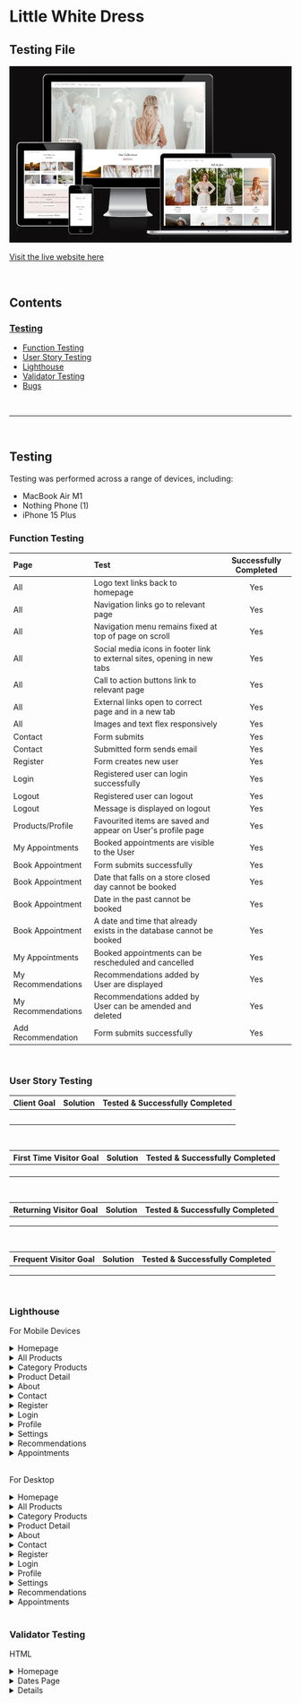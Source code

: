 # Little White Dress

## Testing File

![Image of website across different devices](readme_assets/responsive-dark.webp)

[Visit the  live website here](https://little-white-dress-ad94e830edef.herokuapp.com/)

<br>

## Contents

### [Testing](#testing-1)
- [Function Testing](#function-testing)
- [User Story Testing](#user-story-testing)
- [Lighthouse](#lighthouse)
- [Validator Testing](#validator-testing)
- [Bugs](#bugs)

<br>

----

<br>

## Testing
Testing was performed across a range of devices, including:
- MacBook Air M1
- Nothing Phone (1)
- iPhone 15 Plus

### **Function Testing**

| Page | Test | Successfully Completed |
| :----| :---| :----------------------:|
| All | Logo text links back to homepage | Yes |
| All | Navigation links go to relevant page | Yes |
| All | Navigation menu remains fixed at top of page on scroll | Yes |
| All | Social media icons in footer link to external sites, opening in new tabs | Yes |
| All | Call to action buttons link to relevant page | Yes |
| All | External links open to correct page and in a new tab | Yes |
| All | Images and text flex responsively | Yes |
| Contact | Form submits | Yes |
| Contact | Submitted form sends email | Yes |
| Register | Form creates new user | Yes |
| Login | Registered user can login successfully | Yes |
| Logout | Registered user can logout | Yes |
| Logout | Message is displayed on logout | Yes |
| Products/Profile | Favourited items are saved and appear on User's profile page | Yes |
| My Appointments | Booked appointments are visible to the User | Yes |
| Book Appointment | Form submits successfully | Yes |
| Book Appointment | Date that falls on a store closed day cannot be booked | Yes |
| Book Appointment | Date in the past cannot be booked | Yes |
| Book Appointment | A date and time that already exists in the database cannot be booked | Yes |
| My Appointments | Booked appointments can be rescheduled and cancelled | Yes |
| My Recommendations | Recommendations added by User are displayed | Yes |
| My Recommendations | Recommendations added by User can be amended and deleted | Yes |
| Add Recommendation | Form submits successfully | Yes |


<br>

### **User Story Testing**

| Client Goal | Solution | Tested & Successfully Completed |
| :----| :---| :----------------------:|
|   |  |  |
|   |  |  |
|   |  |  |
|   |  |  |
|   |  |  |

<br>

| First Time Visitor Goal | Solution | Tested & Successfully Completed |
| :----| :---| :----------------------:|
|   |  |  |
|   |  |  |
|   |  |  |
|   |  |  |

<br>

| Returning Visitor Goal | Solution | Tested & Successfully Completed |
| :----| :---| :----------------------:|
|  |  |  |
|  |  |  |
|  |  |  |

<br>

| Frequent Visitor Goal | Solution | Tested & Successfully Completed |
| :----| :---| :----------------------:|
|  |  |  |
|  |  |  |
|  |  |  |

<br>

### **Lighthouse**

For Mobile Devices
<details>
<summary>Homepage</summary>

![Screenshot of Lighthouse testing for homepage on mobile devices](readme_assets/lighthouse/homepage_mobile.webp)
</details>
<details>
<summary>All Products</summary>

![Screenshot of Lighthouse testing for All Products on mobile devices](readme_assets/lighthouse/all_styles_mobile.webp)
</details>
<details>
<summary>Category Products</summary>

![Screenshot of Lighthouse testing for Category Products on mobile devices](readme_assets/lighthouse/category_mobile.webp)
</details>
<details>
<summary>Product Detail</summary>

![Screenshot of Lighthouse testing for Product Detail on mobile devices](readme_assets/lighthouse/product_detail_mobile.webp)
</details>
<details>
<summary>About</summary>

![Screenshot of Lighthouse testing for About Us on mobile devices](readme_assets/lighthouse/about_mobile.webp)
</details>
<details>
<summary>Contact</summary>

![Screenshot of Lighthouse testing for Contact Us on mobile devices](readme_assets/lighthouse/contact_mobile.webp)
</details>
<details>
<summary>Register</summary>

![Screenshot of Lighthouse testing for Registration on mobile devices](readme_assets/lighthouse/register_mobile.webp)
</details>
<details>
<summary>Login</summary>

![Screenshot of Lighthouse testing for Login on mobile devices](readme_assets/lighthouse/login_mobile.webp)
</details>
<details>
<summary>Profile</summary>

![Screenshot of Lighthouse testing for Profile on mobile devices](readme_assets/lighthouse/profile_mobile.webp)
</details>
<details>
<summary>Settings</summary>

![Screenshot of Lighthouse testing for Settings on mobile devices](readme_assets/lighthouse/settings_mobile.webp)
</details>
<details>
<summary>Recommendations</summary>

![Screenshot of Lighthouse testing for Community Recommendations on mobile devices](readme_assets/lighthouse/community_mobile.webp)
![Screenshot of Lighthouse testing for My Recommendations on mobile devices](readme_assets/lighthouse/my_recs_mobile.webp)
![Screenshot of Lighthouse testing for Add Recommendation on mobile devices](readme_assets/lighthouse/add_rec_mobile.webp)
</details>
<details>
<summary>Appointments</summary>

![Screenshot of Lighthouse testing for My Appointments on mobile devices](readme_assets/lighthouse/my_appointments_mobile.webp)
![Screenshot of Lighthouse testing for Book Appointment on mobile devices](readme_assets/lighthouse/book_appt_mobile.webp)
</details>
<br>

For Desktop
<details>
<summary>Homepage</summary>

![Screenshot of Lighthouse testing for homepage on desktop](readme_assets/lighthouse/homepage_desktop.webp)
</details>
<details>
<summary>All Products</summary>

![Screenshot of Lighthouse testing for All Products on desktop](readme_assets/lighthouse/all_styles_desktop.webp)
</details>
<details>
<summary>Category Products</summary>

![Screenshot of Lighthouse testing for Category Products on desktop](readme_assets/lighthouse/category_desktop.webp)
</details>
<details>
<summary>Product Detail</summary>

![Screenshot of Lighthouse testing for Product Detail on desktop](readme_assets/lighthouse/product_detail_desktop.webp)
</details>
<details>
<summary>About</summary>

![Screenshot of Lighthouse testing for About Us on desktop](readme_assets/lighthouse/about_desktop.webp)
</details>
<details>
<summary>Contact</summary>

![Screenshot of Lighthouse testing for Contact Us on desktop](readme_assets/lighthouse/contact_desktop.webp)
</details>
<details>
<summary>Register</summary>

![Screenshot of Lighthouse testing for Registeration on desktop](readme_assets/lighthouse/register_desktop.webp)
</details>
<details>
<summary>Login</summary>

![Screenshot of Lighthouse testing for Login on desktop](readme_assets/lighthouse/login_desktop.webp)
</details>
<details>
<summary>Profile</summary>

![Screenshot of Lighthouse testing for Profile on desktop](readme_assets/lighthouse/profile_desktop.webp)
</details>
<details>
<summary>Settings</summary>

![Screenshot of Lighthouse testing for Settings on desktop](readme_assets/lighthouse/settings_desktop.webp)
</details>
<details>
<summary>Recommendations</summary>

![Screenshot of Lighthouse testing for Community Recommendations on desktop](readme_assets/lighthouse/community_desktop.webp)
![Screenshot of Lighthouse testing for My Recommendations on desktop](readme_assets/lighthouse/my_recs_desktop.webp)
![Screenshot of Lighthouse testing for Add Recommendation on desktop](readme_assets/lighthouse/add_rec_desktop.webp)
</details>
<details>
<summary>Appointments</summary>

![Screenshot of Lighthouse testing for My Appointments on desktop](readme_assets/lighthouse/my_appointments_desktop.webp)
![Screenshot of Lighthouse testing for Book Appointment on desktop](readme_assets/lighthouse/book_appt_desktop.webp)
</details>

<br>

### **Validator Testing**
HTML
<details>
<summary>Homepage</summary>

![Screenshot of WC3 testing for homepage]()
</details>
<details>
<summary>Dates Page</summary>

![Screenshot of WC3 testing for next page]()
</details>
<details>

<br>

CSS
<details>
<summary>Stylesheet</summary>

![Screenshot of W3C Jigsaw testing for CSS Stylesheet]()
</details>

  <br>

### **Bugs**
  
  | Raised by | Bug | Solution |
  | :---      | :---| :---     |
  |  |  |  |
  |  |  |  |
  |  |  |  |
  |  |  |  |
  |  |  |  |
  |  |  |  |

<br>